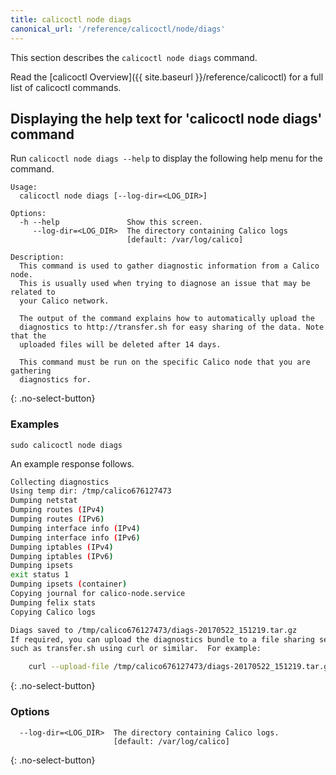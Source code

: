 ```yaml
---
title: calicoctl node diags
canonical_url: '/reference/calicoctl/node/diags'
---
```


This section describes the `calicoctl node diags` command.

Read the [calicoctl Overview]({{ site.baseurl }}/reference/calicoctl)
for a full list of calicoctl commands.

## Displaying the help text for 'calicoctl node diags' command

Run `calicoctl node diags --help` to display the following help menu for the
command.

```
Usage:
  calicoctl node diags [--log-dir=<LOG_DIR>]

Options:
  -h --help               Show this screen.
     --log-dir=<LOG_DIR>  The directory containing Calico logs
                          [default: /var/log/calico]

Description:
  This command is used to gather diagnostic information from a Calico node.
  This is usually used when trying to diagnose an issue that may be related to
  your Calico network.

  The output of the command explains how to automatically upload the
  diagnostics to http://transfer.sh for easy sharing of the data. Note that the
  uploaded files will be deleted after 14 days.

  This command must be run on the specific Calico node that you are gathering
  diagnostics for.
```
{: .no-select-button}

### Examples

```
sudo calicoctl node diags
```

An example response follows.

```bash
Collecting diagnostics
Using temp dir: /tmp/calico676127473
Dumping netstat
Dumping routes (IPv4)
Dumping routes (IPv6)
Dumping interface info (IPv4)
Dumping interface info (IPv6)
Dumping iptables (IPv4)
Dumping iptables (IPv6)
Dumping ipsets
exit status 1
Dumping ipsets (container)
Copying journal for calico-node.service
Dumping felix stats
Copying Calico logs

Diags saved to /tmp/calico676127473/diags-20170522_151219.tar.gz
If required, you can upload the diagnostics bundle to a file sharing service
such as transfer.sh using curl or similar.  For example:

    curl --upload-file /tmp/calico676127473/diags-20170522_151219.tar.gz https://transfer.sh//tmp/calico676127473/diags-20170522_151219.tar.gz
```
{: .no-select-button}

### Options

```
  --log-dir=<LOG_DIR>  The directory containing Calico logs.
                       [default: /var/log/calico]
```
{: .no-select-button}
